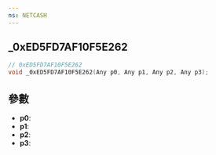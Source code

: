 ```yaml
---
ns: NETCASH
---
```

## _0xED5FD7AF10F5E262

```c
// 0xED5FD7AF10F5E262
void _0xED5FD7AF10F5E262(Any p0, Any p1, Any p2, Any p3);
```


## 參數
* **p0**: 
* **p1**: 
* **p2**: 
* **p3**: 

